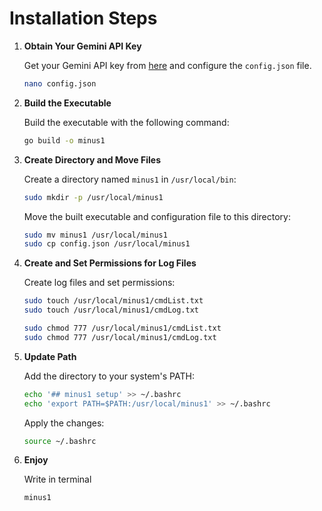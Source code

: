


# Installation Steps

1. **Obtain Your Gemini API Key**
   
   Get your Gemini API key from [here](https://makersuite.google.com/app/apikey) and configure the `config.json` file.

   ```bash
   nano config.json
   ```

2. **Build the Executable**
   
   Build the executable with the following command:

   ```bash
   go build -o minus1
   ```

3. **Create Directory and Move Files**

   Create a directory named `minus1` in `/usr/local/bin`:

   ```bash
   sudo mkdir -p /usr/local/minus1
   ```

   Move the built executable and configuration file to this directory:

   ```bash
   sudo mv minus1 /usr/local/minus1
   sudo cp config.json /usr/local/minus1
   ```

4. **Create and Set Permissions for Log Files**

   Create log files and set permissions:

   ```bash
   sudo touch /usr/local/minus1/cmdList.txt
   sudo touch /usr/local/minus1/cmdLog.txt

   sudo chmod 777 /usr/local/minus1/cmdList.txt
   sudo chmod 777 /usr/local/minus1/cmdLog.txt
   ```

5. **Update Path**

   Add the directory to your system's PATH:

   ```bash
   echo '## minus1 setup' >> ~/.bashrc
   echo 'export PATH=$PATH:/usr/local/minus1' >> ~/.bashrc
   ```

   Apply the changes:

   ```bash
   source ~/.bashrc
   ```

6. **Enjoy**

   Write in terminal

   ```bash
   minus1
   ```



